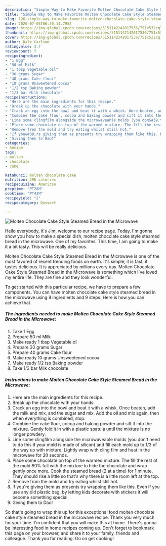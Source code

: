 ```yaml
---
description: "Simple Way to Make Favorite Molten Chocolate Cake Style Steamed Bread in the Microwave"
title: "Simple Way to Make Favorite Molten Chocolate Cake Style Steamed Bread in the Microwave"
slug: 126-simple-way-to-make-favorite-molten-chocolate-cake-style-steamed-bread-in-the-microwave
date: 2020-07-05T06:20:14.795Z
image: https://img-global.cpcdn.com/recipes/5151142142017536/751x532cq70/molten-chocolate-cake-style-steamed-bread-in-the-microwave-recipe-main-photo.jpg
thumbnail: https://img-global.cpcdn.com/recipes/5151142142017536/751x532cq70/molten-chocolate-cake-style-steamed-bread-in-the-microwave-recipe-main-photo.jpg
cover: https://img-global.cpcdn.com/recipes/5151142142017536/751x532cq70/molten-chocolate-cake-style-steamed-bread-in-the-microwave-recipe-main-photo.jpg
author: Dale Carlson
ratingvalue: 3.7
reviewcount: 7
recipeingredient:
- "1 Egg"
- "50 ml Milk"
- "1 tbsp Vegetable oil"
- "30 grams Sugar"
- "40 grams Cake flour"
- "10 grams Unsweetened cocoa"
- "1/2 tsp Baking powder"
- "1/3 bar Milk chocolate"
recipeinstructions:
- "Here are the main ingredients for this recipe."
- "Break up the chocolate with your hands."
- "Crack an egg into the bowl and beat it with a whisk. Once beaten, add the milk and mix, and the sugar and mix. Add the oil and mix again, then when everything is combined, stop."
- "Combine the cake flour, cocoa and baking powder and sift it into the mixture. Gently fold it in with a plastic spatula until the mixture is no longer powdery."
- "Line some clingfilm alongside the microwaveable molds (you don&#39;t need to do this if your mold is made of silicon) and fill each mold up to 1/3 of the way up with mixture. Lightly wrap with cling film and heat in the microwave for 20 seconds."
- "Place some chocolate on top of the warmed mixture. The fill the rest of the mold 80% full with the mixture to hide the chocolate and wrap gently once more. Cook the steamed bread (2 at a time) for 1 minute. They should rise a little so that&#39;s why there is a little room left at the top."
- "Remove from the mold and try eating whilst still hot."
- "If you&#39;re giving them as presents try wrapping them like this. Even if you use any old plastic bag, by letting kids decorate with stickers it will become something special."
- "Giving them to Dad!"
categories:
- Recipe
tags:
- molten
- chocolate
- cake

katakunci: molten chocolate cake 
nutrition: 296 calories
recipecuisine: American
preptime: "PT28M"
cooktime: "PT43M"
recipeyield: "2"
recipecategory: Dessert

---
```



![Molten Chocolate Cake Style Steamed Bread in the Microwave](https://img-global.cpcdn.com/recipes/5151142142017536/751x532cq70/molten-chocolate-cake-style-steamed-bread-in-the-microwave-recipe-main-photo.jpg)

Hello everybody, it's Jim, welcome to our recipe page. Today, I'm gonna show you how to make a special dish, molten chocolate cake style steamed bread in the microwave. One of my favorites. This time, I am going to make it a bit tasty. This will be really delicious.

Molten Chocolate Cake Style Steamed Bread in the Microwave is one of the most favored of recent trending foods on earth. It's simple, it is fast, it tastes delicious. It is appreciated by millions every day. Molten Chocolate Cake Style Steamed Bread in the Microwave is something which I've loved my entire life. They are fine and they look wonderful.




To get started with this particular recipe, we have to prepare a few components. You can have molten chocolate cake style steamed bread in the microwave using 8 ingredients and 9 steps. Here is how you can achieve that.

<!--inarticleads1-->

##### The ingredients needed to make Molten Chocolate Cake Style Steamed Bread in the Microwave:

1. Take 1 Egg
1. Prepare 50 ml Milk
1. Make ready 1 tbsp Vegetable oil
1. Prepare 30 grams Sugar
1. Prepare 40 grams Cake flour
1. Make ready 10 grams Unsweetened cocoa
1. Make ready 1/2 tsp Baking powder
1. Take 1/3 bar Milk chocolate




<!--inarticleads2-->

##### Instructions to make Molten Chocolate Cake Style Steamed Bread in the Microwave:

1. Here are the main ingredients for this recipe.
1. Break up the chocolate with your hands.
1. Crack an egg into the bowl and beat it with a whisk. Once beaten, add the milk and mix, and the sugar and mix. Add the oil and mix again, then when everything is combined, stop.
1. Combine the cake flour, cocoa and baking powder and sift it into the mixture. Gently fold it in with a plastic spatula until the mixture is no longer powdery.
1. Line some clingfilm alongside the microwaveable molds (you don&#39;t need to do this if your mold is made of silicon) and fill each mold up to 1/3 of the way up with mixture. Lightly wrap with cling film and heat in the microwave for 20 seconds.
1. Place some chocolate on top of the warmed mixture. The fill the rest of the mold 80% full with the mixture to hide the chocolate and wrap gently once more. Cook the steamed bread (2 at a time) for 1 minute. They should rise a little so that&#39;s why there is a little room left at the top.
1. Remove from the mold and try eating whilst still hot.
1. If you&#39;re giving them as presents try wrapping them like this. Even if you use any old plastic bag, by letting kids decorate with stickers it will become something special.
1. Giving them to Dad!




So that's going to wrap this up for this exceptional food molten chocolate cake style steamed bread in the microwave recipe. Thank you very much for your time. I'm confident that you will make this at home. There's gonna be interesting food in home recipes coming up. Don't forget to bookmark this page on your browser, and share it to your family, friends and colleague. Thank you for reading. Go on get cooking!
